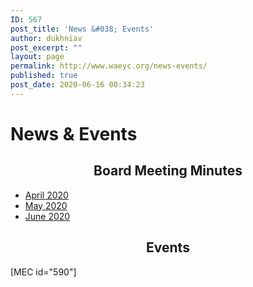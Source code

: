 ```yaml
---
ID: 567
post_title: 'News &#038; Events'
author: dukhniav
post_excerpt: ""
layout: page
permalink: http://www.waeyc.org/news-events/
published: true
post_date: 2020-06-16 00:34:23
---
```

<h1>News & Events</h1>		
		<h2 style="text-align: center;">Board Meeting Minutes</h2>		
					<ul>
							<li>
					<a href="http://dukhnitskiy.codes/wp-content/uploads/2020/07/WAEYC-Board-Minutes-April-2020.pdf" target="_blank" rel="noopener noreferrer">						
										April 2020
											</a>
									</li>
								<li>
					<a href="http://dukhnitskiy.codes/wp-content/uploads/2020/07/WAEYC-Board-Meeting-Minutes-May-2020.pdf" target="_blank" rel="noopener noreferrer">						
										May 2020
											</a>
									</li>
								<li>
					<a href="http://dukhnitskiy.codes/wp-content/uploads/2020/07/WAEYC-Board-Meeting-Minutes-June-2020.pdf" target="_blank" rel="noopener noreferrer">						
										June 2020
											</a>
									</li>
						</ul>
		<h2 style="text-align: center;">Events</h2>[MEC id="590"]